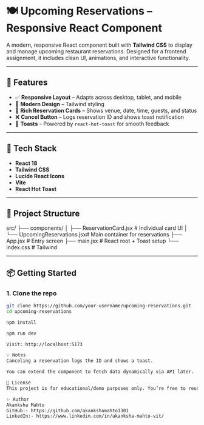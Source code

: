 # 🍽️ Upcoming Reservations – Responsive React Component

A modern, responsive React component built with **Tailwind CSS** to display and manage upcoming restaurant reservations. Designed for a frontend assignment, it includes clean UI, animations, and interactive functionality.

---

## 🚀 Features

- ✅ **Responsive Layout** – Adapts across desktop, tablet, and mobile
- 🎨 **Modern Design** – Tailwind styling
- 📅 **Rich Reservation Cards** – Shows venue, date, time, guests, and status
- ❌ **Cancel Button** – Logs reservation ID and shows toast notification
- 🔔 **Toasts** – Powered by `react-hot-toast` for smooth feedback

---

## 🧱 Tech Stack

- **React 18**
- **Tailwind CSS**
- **Lucide React Icons**
- **Vite**
- **React Hot Toast**

---

## 📂 Project Structure

src/
├── components/
│ ├── ReservationCard.jsx # Individual card UI
│ └── UpcomingReservations.jsx# Main container for reservations
├── App.jsx # Entry screen
├── main.jsx # React root + Toast setup
└── index.css # Tailwind

---

## 📦 Getting Started

### 1. Clone the repo

```bash
git clone https://github.com/your-username/upcoming-reservations.git
cd upcoming-reservations

npm install

npm run dev

Visit: http://localhost:5173

💡 Notes
Canceling a reservation logs the ID and shows a toast.

You can extend the component to fetch data dynamically via API later.

📜 License
This project is for educational/demo purposes only. You’re free to reuse the code with proper credit.

✨ Author
Akanksha Mahto
GitHub:- https://github.com/akankshamahto1301
LinkedIn:- https://www.linkedin.com/in/akanksha-mahto-vit/


```

